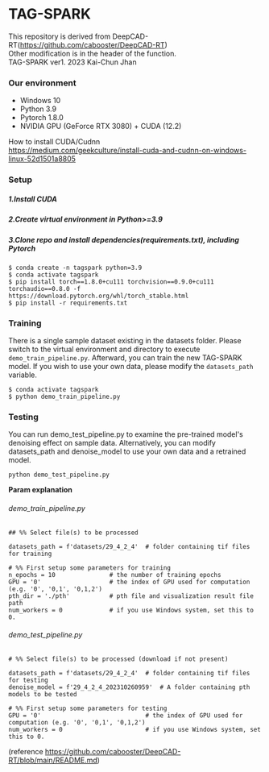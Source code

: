 # TAG-SPARK 
This repository is derived from DeepCAD-RT(https://github.com/cabooster/DeepCAD-RT)  
Other modification is in the header of the function.  
TAG-SPARK ver1. 2023  Kai-Chun Jhan  

### Our environment 

* Windows 10
* Python 3.9
* Pytorch 1.8.0
* NVIDIA GPU (GeForce RTX 3080) + CUDA (12.2)

How to install CUDA/Cudnn  
https://medium.com/geekculture/install-cuda-and-cudnn-on-windows-linux-52d1501a8805

### Setup
##### 1.Install CUDA
##### 2.Create virtual environment in Python>=3.9
##### 3.Clone repo and install dependencies(requirements.txt), including Pytorch
   ```
   $ conda create -n tagspark python=3.9
   $ conda activate tagspark
   $ pip install torch==1.8.0+cu111 torchvision==0.9.0+cu111 torchaudio==0.8.0 -f https://download.pytorch.org/whl/torch_stable.html
   $ pip install -r requirements.txt
   ```

  
### Training

There is a single sample dataset existing in the datasets folder. Please switch to the virtual environment and directory to execute `demo_train_pipeline.py`. Afterward, you can train the new TAG-SPARK model. If you wish to use your own data, please modify the `datasets_path` variable.

```
$ conda activate tagspark
$ python demo_train_pipeline.py
```

### Testing

You can run demo_test_pipeline.py to examine the pre-trained model's denoising effect on sample data. Alternatively, you can modify datasets_path and denoise_model to use your own data and a retrained model.

```
python demo_test_pipeline.py
```

**Param explanation**



###### demo_train_pipeline.py

```python=11
## %% Select file(s) to be processed

datasets_path = f'datasets/29_4_2_4'  # folder containing tif files for training

# %% First setup some parameters for training
n_epochs = 10               # the number of training epochs
GPU = '0'                   # the index of GPU used for computation (e.g. '0', '0,1', '0,1,2')
pth_dir = './pth'           # pth file and visualization result file path
num_workers = 0             # if you use Windows system, set this to 0.
```


###### demo_test_pipeline.py

```python=11
# %% Select file(s) to be processed (download if not present)

datasets_path = f'datasets/29_4_2_4'  # folder containing tif files for testing
denoise_model = f'29_4_2_4_202310260959'  # A folder containing pth models to be tested

# %% First setup some parameters for testing
GPU = '0'                             # the index of GPU used for computation (e.g. '0', '0,1', '0,1,2')
num_workers = 0                       # if you use Windows system, set this to 0.
```


(reference https://github.com/cabooster/DeepCAD-RT/blob/main/README.md)
